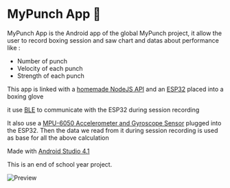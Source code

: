 # MyPunch App 🥊

MyPunch App is the Android app of the global MyPunch project, it allow the user to record boxing session and saw chart and datas about performance like :

- Number of punch
- Velocity of each punch
- Strength of each punch

This app is linked with a [homemade NodeJS API](https://github.com/Amealky/MyPunch-API) and an [ESP32](https://fr.wikipedia.org/wiki/ESP32#:~:text=ESP32%20est%20une%20s%C3%A9rie%20de,mode%20double%2C%20et%20un%20DSP.) placed into a boxing glove

it use [BLE](https://fr.wikipedia.org/wiki/Bluetooth_%C3%A0_basse_consommation) to communicate with the ESP32 during session recording

It also use a [MPU-6050 Accelerometer and Gyroscope Sensor](https://www.conrad.fr/fr/p/joy-it-mpu6050-capteur-d-acceleration-1-pc-s-convient-pour-kits-de-developpement-bbc-micro-bit-arduino-raspberry-p-2136256.html?utm_source=google&utm_medium=surfaces&utm_campaign=shopping-feed&utm_content=free-google-shopping-clicks&utm_term=2136256&gad_source=1&gclid=EAIaIQobChMIvJ2e1ovyhQMVNYVoCR3koQG3EAQYASABEgLj8_D_BwE) plugged into the ESP32. Then the data we read from it during session recording is used as base for all the above calculation

Made with [Android Studio 4.1](https://developer.android.com/studio/archive?hl=en)

This is an end of school year project.

![Preview](https://i.ibb.co/jTbSybv/Capture-d-e-cran-2024-01-23-a-23-01-50.png)
